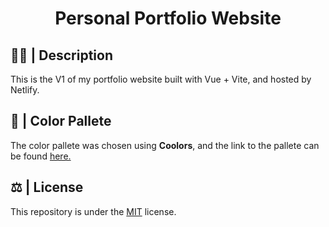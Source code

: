 <h1 align="center">Personal Portfolio Website</h1>

## 😶‍🌫️ | Description
<p>This is the V1 of my portfolio website built with Vue + Vite, and hosted by Netlify.</p>

## 🎨 | Color Pallete 
The color pallete was chosen using **Coolors**, and the link to the pallete can be found <a href="">here.</a><br>


## ⚖ | License <a name="license"></a>
This repository is under the [MIT](https://opensource.org/licenses/MIT) license.

